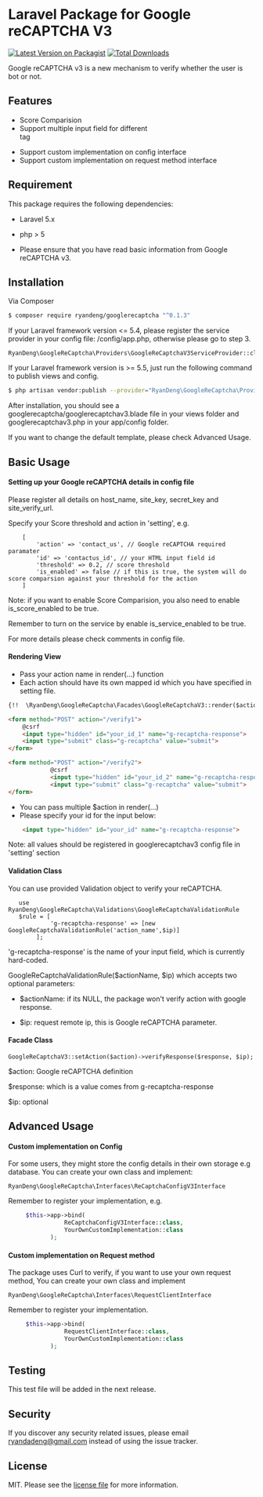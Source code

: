 # Laravel Package for Google reCAPTCHA V3

[![Latest Version on Packagist][ico-version]][link-packagist]
[![Total Downloads][ico-downloads]][link-downloads]

Google reCAPTCHA v3 is a new mechanism to verify whether the user is bot or not.

## Features

- Score Comparision
- Support multiple input field for different <form> tag
- Support custom implementation on config interface
- Support custom implementation on request method interface 

## Requirement

This package requires the following dependencies:

- Laravel 5.x

- php > 5

- Please ensure that you have read basic information from Google reCAPTCHA v3.

## Installation


Via Composer

``` sh
$ composer require ryandeng/googlerecaptcha "^0.1.3"
```

If your Laravel framework version <= 5.4, please register the service provider in your config file: /config/app.php, otherwise please go to step 3.

```
RyanDeng\GoogleReCaptcha\Providers\GoogleReCaptchaV3ServiceProvider::class
```

If your Laravel framework version is >= 5.5, just run the following command to publish views and config.
```sh 
$ php artisan vendor:publish --provider="RyanDeng\GoogleReCaptcha\Providers\GoogleReCaptchaV3ServiceProvider"
```

After installation, you should see a googlerecaptcha/googlerecaptchav3.blade file in your views folder and googlerecaptchav3.php in your app/config folder.

If you want to change the default template, please check Advanced Usage.


## Basic Usage
#### Setting up your Google reCAPTCHA details in config file

Please register all details on host_name, site_key, secret_key and site_verify_url.

Specify your Score threshold and action in 'setting', e.g.

        [
            'action' => 'contact_us', // Google reCAPTCHA required paramater
            'id' => 'contactus_id', // your HTML input field id
            'threshold' => 0.2, // score threshold
            'is_enabled' => false // if this is true, the system will do score comparsion against your threshold for the action
        ]
        
Note: if you want to enable Score Comparision, you also need to enable is_score_enabled to be true.

Remember to turn on the service by enable is_service_enabled to be true.

For more details please check comments in config file.

#### Rendering View
- Pass your action name in render(...) function
- Each action should have its own mapped id which you have specified in setting file.

``` html  
{!!  \RyanDeng\GoogleReCaptcha\Facades\GoogleReCaptchaV3::render($action1,$action2) !!}

<form method="POST" action="/verify1">
    @csrf
    <input type="hidden" id="your_id_1" name="g-recaptcha-response">
    <input type="submit" class="g-recaptcha" value="submit">
</form>

<form method="POST" action="/verify2">
            @csrf
            <input type="hidden" id="your_id_2" name="g-recaptcha-response">
            <input type="submit" class="g-recaptcha" value="submit">
</form>
```
-   You can pass multiple $action in render(...)     
-   Please specify your id for the input below:

``` html
    <input type="hidden" id="your_id" name="g-recaptcha-response">
```
Note: all values should be registered in googlerecaptchav3 config file in 'setting' section

   
#### Validation Class
   
   You can use provided Validation object to verify your reCAPTCHA.
      
```
   use RyanDeng\GoogleReCaptcha\Validations\GoogleReCaptchaValidationRule
   $rule = [
            'g-recaptcha-response' => [new GoogleReCaptchaValidationRule('action_name',$ip)]
        ];
```

   'g-recaptcha-response' is the name of your input field, which is currently hard-coded.
   
   GoogleReCaptchaValidationRule($actionName, $ip) which accepts two optional parameters:
   -  $actionName: if its NULL, the package won't verify action with google response.
   
   -  $ip: request remote ip, this is Google reCAPTCHA parameter.
   

#### Facade Class


```
GoogleReCaptchaV3::setAction($action)->verifyResponse($response, $ip);
```

$action: Google reCAPTCHA definition

$response: which is a value comes from g-recaptcha-response

$ip: optional

## Advanced Usage

#### Custom implementation on Config
    
For some users, they might store the config details in their own storage e.g database. You can create your own class and implement:

```
RyanDeng\GoogleReCaptcha\Interfaces\ReCaptchaConfigV3Interface
```

Remember to register your implementation, e.g.

``` php
     $this->app->bind(
                ReCaptchaConfigV3Interface::class,
                YourOwnCustomImplementation::class
            );
```

#### Custom implementation on Request method

The package uses Curl to verify, if you want to use your own request method, You can create your own class and implement 
```
RyanDeng\GoogleReCaptcha\Interfaces\RequestClientInterface
```

Remember to register your implementation.
``` php
     $this->app->bind(
                RequestClientInterface::class,
                YourOwnCustomImplementation::class
            );
```
## Testing

This test file will be added in the next release.


## Security

If you discover any security related issues, please email ryandadeng@gmail.com instead of using the issue tracker.


## License

MIT. Please see the [license file](license.md) for more information.

[ico-version]: https://img.shields.io/packagist/v/ryandeng/googlerecaptcha.svg?style=flat-square
[ico-downloads]: https://img.shields.io/packagist/dt/ryandeng/googlerecaptcha.svg?style=flat-square
[ico-travis]: https://img.shields.io/travis/ryandeng/googlerecaptcha/master.svg?style=flat-square
[ico-styleci]: https://styleci.io/repos/12345678/shield

[link-packagist]: https://packagist.org/packages/ryandeng/googlerecaptcha
[link-downloads]: https://packagist.org/packages/ryandeng/googlerecaptcha
[link-author]: https://github.com/ryandadeng
